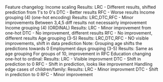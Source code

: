 Feature changelog:
Income scaling
  Results:
    LRC - Different results, shifted prediction from 1's to 0's
    DTC - Better results
    RFC - Worse results 
Income grouping (4) (one-hot encoding)
  Results:
    LRC,DTC,RFC - Minor improvements
    Between 3,4,5 diff results not necessairly improvement  
Income grouping (4) (ORDINAL)
  Results:
    LRC - Minor improvement from one-hot
    DTC - No improvement, different results
    RFC - No improvement, different results
Age grouping (3-5)
  Results:
    LRC,DTC,RFC - NO visible improvements, shift in data prediction
  Note:
    Grouping age shifts the predictions towards 0 
Employment days grouping (3-5)
  Results:
    Same as age grouping
    For groups of 10, improvement in RFC
Education changing one-hot to ordinal:
  Results:
    LRC - Visible improvment
    DTC - Shift in prediction to 0
    RFC - Shift in prediction, looks like improvement
Handling edge cases of children/family:
  Results:
    LRC - Minor improvment
    DTC - Shift in prediction to 0
    RFC - Minor improvement



